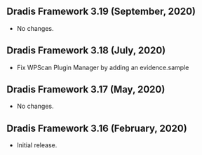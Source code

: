 ## Dradis Framework 3.19 (September, 2020) ##

* No changes.

## Dradis Framework 3.18 (July, 2020) ##

*  Fix WPScan Plugin Manager by adding an evidence.sample

## Dradis Framework 3.17 (May, 2020) ##

*  No changes.

## Dradis Framework 3.16 (February, 2020) ##

*  Initial release.
